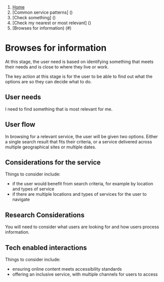 1.  [Home](/docs/core/contents)
2.	[Common service patterns] ()
3.  [Check something] ()
4.  [Check my nearest or most relevant] ()
5.  [Browses for information) (#)

# Browses for information
At this stage, the user need is based on identifying something that meets their needs and is close to where they live or work.

The key action at this stage is for the user to be able to find out what the options are so they can decide what to do. 

## User needs

I need to find something that is most relevant for me. 

## User flow

In browsing for a relevant service, the user will be given two options. Either a single search result that fits their criteria, or a service delivered across multiple geographical sites or multiple dates.

## Considerations for the service

Things to consider include:

* if the user would benefit from search criteria, for example by location and types of service
* if there are multiple locations and types of services for the user to navigate

## Research Considerations 

You will need to consider what users are looking for and how users process information.

## Tech enabled interactions 

Things to consider include:

* ensuring online content meets accessibility standards
* offering an inclusive service, with multiple channels for users to access
